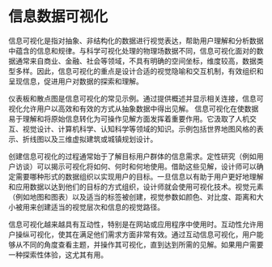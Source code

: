 # 信息数据可视化
<!-- :label:`information-visualization` -->

信息可视化是指对抽象、非结构化的数据进行视觉表达，帮助用户理解和分析数据中蕴含的信息和规律。与科学可视化处理的物理场数据不同，信息可视化面对的数据通常来自商业、金融、社会等领域，不具有明确的空间坐标，维度较高，数据类型多样。因此，信息可视化的重点是设计合适的视觉隐喻和交互机制，有效组织和呈现信息，促进用户对数据的探索和理解。


仪表板和散点图是信息可视化的常见示例。通过提供概述并显示相关连接，信息可视化允许用户以高效和有效的方式从抽象数据中得出见解。
信息可视化在使数据易于理解和将原始信息转化为可操作见解方面发挥着重要作用。它汲取了人机交互、视觉设计、计算机科学、认知科学等领域的知识。示例包括世界地图风格的表示、折线图以及三维虚拟建筑或城镇规划设计。

创建信息可视化的过程通常始于了解目标用户群体的信息需求。定性研究（例如用户访谈）可以揭示可视化将如何、何时和何地使用。借助这些见解，设计师可以确定需要哪种形式的数据组织以实现用户的目标。一旦信息以有助于用户更好地理解和应用数据以达到他们的目标的方式组织，设计师就会使用可视化技术。视觉元素（例如地图和图表）以及适当的标签被创建，视觉参数如颜色、对比度、距离和大小被用来创建适当的视觉层次和信息的视觉路径。

信息可视化越来越具有互动性，特别是在网站或应用程序中使用时。互动性允许用户操纵可视化，使其在满足他们需求方面非常有效。通过互动信息可视化，用户能够从不同的角度查看主题，并操作其可视化，直到达到所需的见解。如果用户需要一种探索性体验，这尤其有用。
